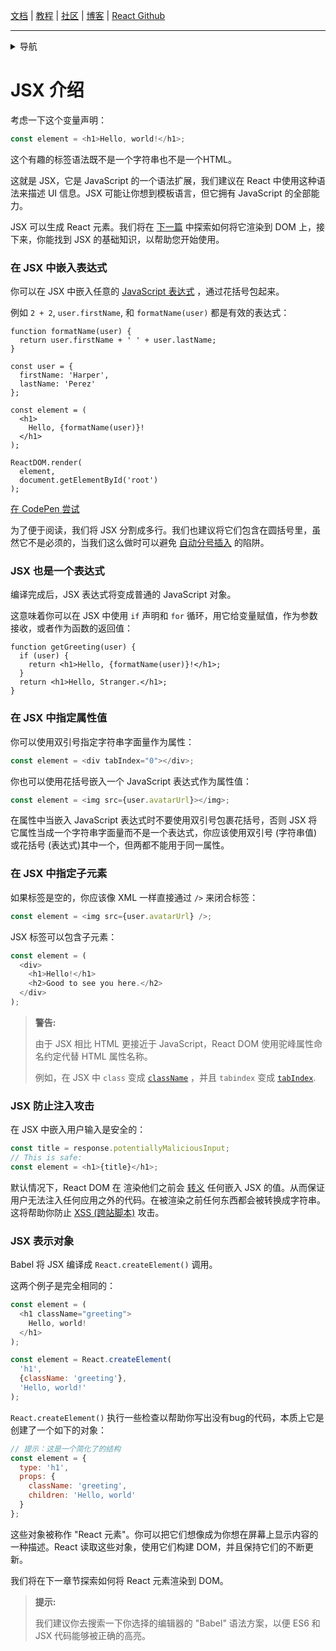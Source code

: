 [文档](/cn/docs/hello-world.md) | [教程](/cn/tutorial/tutorial.md) | [社区](/cn/community/support.md) | [博客](/cn/_posts/2017-04-07-react-v15.5.0.md) | [React Github](https://facebook.github.io/react/)

---
<details>
  <summary>导航</summary>

#### 快速入门

* [安装](/cn/docs/installation.md)
* [Hello World](/cn/docs/hello-world.md)
* [**`JSX 介绍`**](/cn/docs/introducing-jsx.md)
* [渲染元素](/cn/docs/rendering-elements.md)
* [组件和Props](/cn/docs/components-and-props.md)
* [State和生命周期](/cn/docs/state-and-lifecycle.md)
* [事件处理](/cn/docs/handling-events.md)
* [条件渲染](/cn/docs/conditional-rendering.md)
* [列表和键](/cn/docs/lists-and-keys.md)
* [表单](/cn/docs/forms.md)
* [状态提升](/cn/docs/lifting-state-up.md)
* [组合 vs 继承](/cn/docs/composition-vs-inheritance.md)
* [用 React 思考](/cn/docs/thinking-in-react.md)

#### 高级教程

* [深入JSX](/cn/docs/jsx-in-depth.md)
* [使用 PropTypes 做类型检查](/cn/docs/typechecking-with-proptypes.md)
* [Refs 和 DOM](/cn/docs/refs-and-the-dom.md)
* [不可控组件](/cn/docs/uncontrolled-components.md)
* [性能优化](/cn/docs/optimizing-performance.md)
* [不使用 ES6 的 React](/cn/docs/react-without-es6.md)
* [不使用 JSX 的 React](/cn/docs/react-without-jsx.md)
* [一致性比较（Reconciliation）](/cn/docs/reconciliation.md)
* [上下文（Context）](/cn/docs/context.md)
* [Web Components](/cn/docs/web-components.md)
* [高阶组件](/cn/docs/higher-order-components.md)
* [与其它类库集成](/cn/docs/integrating-with-other-libraries.md)

#### 参考

* [React](/cn/docs/react-api.md)
* [React.Component](/cn/docs/react-component.md)
* [ReactDOM](/cn/docs/react-dom.md)
* [ReactDOMServer](/cn/docs/react-dom-server.md)
* [DOM 元素](/cn/docs/dom-elements.md)
* [合成事件（SyntheticEvent）](/cn/docs/events.md)

#### 贡献

* [如何贡献](/cn/contributing/how-to-contribute.md)
* [代码库概述](/cn/contributing/codebase-overview.md)
* [实现说明](/cn/contributing/implementation-notes.md)
* [设计原则](/cn/contributing/design-principles.md)


</details>


# JSX 介绍

考虑一下这个变量声明：

```js
const element = <h1>Hello, world!</h1>;
```

这个有趣的标签语法既不是一个字符串也不是一个HTML。

这就是 JSX，它是 JavaScript 的一个语法扩展，我们建议在 React 中使用这种语法来描述 UI 信息。JSX 可能让你想到模板语言，但它拥有 JavaScript 的全部能力。

JSX 可以生成 React 元素。我们将在 [下一篇](/cn/docs/rendering-elements.md) 中探索如何将它渲染到 DOM 上，接下来，你能找到 JSX 的基础知识，以帮助您开始使用。

### 在 JSX 中嵌入表达式

你可以在 JSX 中嵌入任意的 [JavaScript 表达式](https://developer.mozilla.org/en-US/docs/Web/JavaScript/Guide/Expressions_and_Operators#Expressions) ，通过花括号包起来。

例如 `2 + 2`, `user.firstName`, 和 `formatName(user)` 都是有效的表达式：

```js{12}
function formatName(user) {
  return user.firstName + ' ' + user.lastName;
}

const user = {
  firstName: 'Harper',
  lastName: 'Perez'
};

const element = (
  <h1>
    Hello, {formatName(user)}!
  </h1>
);

ReactDOM.render(
  element,
  document.getElementById('root')
);
```

[在 CodePen 尝试](http://codepen.io/gaearon/pen/PGEjdG?editors=0010)

为了便于阅读，我们将 JSX 分割成多行。我们也建议将它们包含在圆括号里，虽然它不是必须的，当我们这么做时可以避免 [自动分号插入](http://stackoverflow.com/q/2846283) 的陷阱。

### JSX 也是一个表达式

编译完成后，JSX 表达式将变成普通的 JavaScript 对象。

这意味着你可以在 JSX 中使用 `if` 声明和 `for` 循环，用它给变量赋值，作为参数接收，或者作为函数的返回值：

```js{3,5}
function getGreeting(user) {
  if (user) {
    return <h1>Hello, {formatName(user)}!</h1>;
  }
  return <h1>Hello, Stranger.</h1>;
}
```

### 在 JSX 中指定属性值

你可以使用双引号指定字符串字面量作为属性：

```js
const element = <div tabIndex="0"></div>;
```

你也可以使用花括号嵌入一个 JavaScript 表达式作为属性值：

```js
const element = <img src={user.avatarUrl}></img>;
```

在属性中当嵌入 JavaScript 表达式时不要使用双引号包裹花括号，否则 JSX 将它属性当成一个字符串字面量而不是一个表达式，你应该使用双引号 (字符串值) 或花括号 (表达式)其中一个，但两都不能用于同一属性。

### 在 JSX 中指定子元素

如果标签是空的，你应该像 XML 一样直接通过 `/>` 来闭合标签：

```js
const element = <img src={user.avatarUrl} />;
```

JSX 标签可以包含子元素：

```js
const element = (
  <div>
    <h1>Hello!</h1>
    <h2>Good to see you here.</h2>
  </div>
);
```

>**警告:**
>
>由于 JSX 相比 HTML 更接近于 JavaScript，React DOM 使用驼峰属性命名约定代替 HTML 属性名称。
>
>例如，在 JSX 中 `class` 变成 [`className`](https://developer.mozilla.org/en-US/docs/Web/API/Element/className) ，并且 `tabindex` 变成 [`tabIndex`](https://developer.mozilla.org/en-US/docs/Web/API/HTMLElement/tabIndex).

### JSX 防止注入攻击

在 JSX 中嵌入用户输入是安全的：

```js
const title = response.potentiallyMaliciousInput;
// This is safe:
const element = <h1>{title}</h1>;
```

默认情况下，React DOM 在 渲染他们之前会 [转义](http://stackoverflow.com/questions/7381974/which-characters-need-to-be-escaped-on-html) 任何嵌入 JSX 的值。从而保证用户无法注入任何应用之外的代码。在被渲染之前任何东西都会被转换成字符串。这将帮助你防止 [XSS (跨站脚本)](https://en.wikipedia.org/wiki/Cross-site_scripting) 攻击。

### JSX 表示对象

Babel 将 JSX 编译成 `React.createElement()` 调用。

这两个例子是完全相同的：

```js
const element = (
  <h1 className="greeting">
    Hello, world!
  </h1>
);
```

```js
const element = React.createElement(
  'h1',
  {className: 'greeting'},
  'Hello, world!'
);
```

`React.createElement()` 执行一些检查以帮助你写出没有bug的代码，本质上它是创建了一个如下的对象：

```js
// 提示：这是一个简化了的结构
const element = {
  type: 'h1',
  props: {
    className: 'greeting',
    children: 'Hello, world'
  }
};
```

这些对象被称作 "React 元素"。你可以把它们想像成为你想在屏幕上显示内容的一种描述。React 读取这些对象，使用它们构建 DOM，并且保持它们的不断更新。

我们将在下一章节探索如何将 React 元素渲染到 DOM。

>**提示:**
>
>我们建议你去搜索一下你选择的编辑器的 "Babel" 语法方案，以便 ES6 和 JSX 代码能够被正确的高亮。



